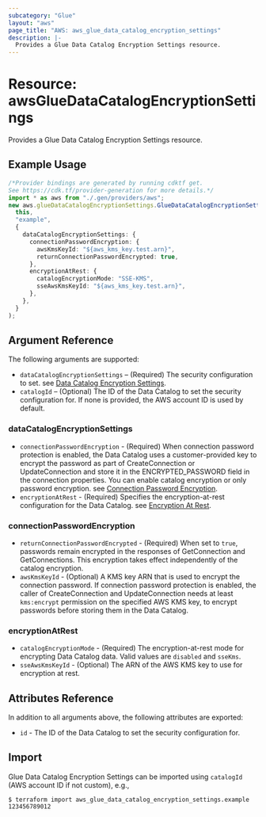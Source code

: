 ```yaml
---
subcategory: "Glue"
layout: "aws"
page_title: "AWS: aws_glue_data_catalog_encryption_settings"
description: |-
  Provides a Glue Data Catalog Encryption Settings resource.
---
```


# Resource: awsGlueDataCatalogEncryptionSettings

Provides a Glue Data Catalog Encryption Settings resource.

## Example Usage

```typescript
/*Provider bindings are generated by running cdktf get.
See https://cdk.tf/provider-generation for more details.*/
import * as aws from "./.gen/providers/aws";
new aws.glueDataCatalogEncryptionSettings.GlueDataCatalogEncryptionSettings(
  this,
  "example",
  {
    dataCatalogEncryptionSettings: {
      connectionPasswordEncryption: {
        awsKmsKeyId: "${aws_kms_key.test.arn}",
        returnConnectionPasswordEncrypted: true,
      },
      encryptionAtRest: {
        catalogEncryptionMode: "SSE-KMS",
        sseAwsKmsKeyId: "${aws_kms_key.test.arn}",
      },
    },
  }
);

```

## Argument Reference

The following arguments are supported:

* `dataCatalogEncryptionSettings` – (Required) The security configuration to set. see [Data Catalog Encryption Settings](#data_catalog_encryption_settings).
* `catalogId` – (Optional) The ID of the Data Catalog to set the security configuration for. If none is provided, the AWS account ID is used by default.

### dataCatalogEncryptionSettings

* `connectionPasswordEncryption` - (Required) When connection password protection is enabled, the Data Catalog uses a customer-provided key to encrypt the password as part of CreateConnection or UpdateConnection and store it in the ENCRYPTED\_PASSWORD field in the connection properties. You can enable catalog encryption or only password encryption. see [Connection Password Encryption](#connection_password_encryption).
* `encryptionAtRest` - (Required) Specifies the encryption-at-rest configuration for the Data Catalog. see [Encryption At Rest](#encryption_at_rest).

### connectionPasswordEncryption

* `returnConnectionPasswordEncrypted` - (Required) When set to `true`, passwords remain encrypted in the responses of GetConnection and GetConnections. This encryption takes effect independently of the catalog encryption.
* `awsKmsKeyId` - (Optional) A KMS key ARN that is used to encrypt the connection password. If connection password protection is enabled, the caller of CreateConnection and UpdateConnection needs at least `kms:encrypt` permission on the specified AWS KMS key, to encrypt passwords before storing them in the Data Catalog.

### encryptionAtRest

* `catalogEncryptionMode` - (Required) The encryption-at-rest mode for encrypting Data Catalog data. Valid values are `disabled` and `sseKms`.
* `sseAwsKmsKeyId` - (Optional) The ARN of the AWS KMS key to use for encryption at rest.

## Attributes Reference

In addition to all arguments above, the following attributes are exported:

* `id` - The ID of the Data Catalog to set the security configuration for.

## Import

Glue Data Catalog Encryption Settings can be imported using `catalogId` (AWS account ID if not custom), e.g.,

```console
$ terraform import aws_glue_data_catalog_encryption_settings.example 123456789012
```
